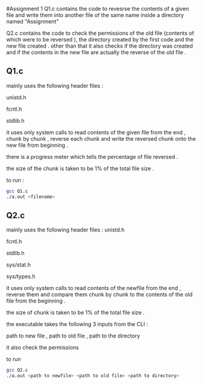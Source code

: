 #Assignment 1
Q1.c contains the code to revesrse the contents of a given file and write them into another file of the same name inside a directory named "Assignment"

Q2.c contains the code to check the permissions of the old file (contents of which were to be reversed ), the directory created by the first code and the new file created . other than that it also checks if the directory was created and if the contents in the new file are actually the reverse of the old file .

## Q1.c
mainly uses the following header files :

unistd.h

fcntl.h

stdlib.h

it uses only system calls to read contents of the given file from the end , chunk by chunk , reverse each chunk and write the reversed chunk onto the new file from beginning .

there is a progress meter which tells the percentage of file reversed .

the size of the chunk is taken to be 1% of the total file size .

to run :
```bash
gcc Q1.c
./a.out <filename>
```

## Q2.c
mainly uses the following header files :
unistd.h

fcntl.h

stdlib.h

sys/stat.h

sys/types.h

it uses only system calls to read contents of the newfile from the end , reverse them and compare them chunk by chunk to the contents of the old file from the beginning .

the size of chunk is taken to be 1% of the total file size .

the executable takes the following 3 inputs from the CLI :

path to new file , path to old file , path to the directory 

it also check the permissions 

to run 
```bash
gcc Q2.c
./a.out <path to newfile> <path to old file> <path to directory>
```

